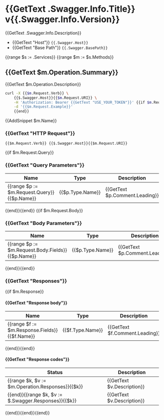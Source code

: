 # {{GetText .Swagger.Info.Title}} v{{.Swagger.Info.Version}}

{{GetText .Swagger.Info.Description}}  
* {{GetText "Host"}} `{{.Swagger.Host}}`  
* {{GetText "Base Path"}} `{{.Swagger.BasePath}}`  

{{range $s := .Services}}
{{range $m := $s.Methods}}

## {{GetText $m.Operation.Summary}}

{{GetText $m.Operation.Description}}

```sh
curl -X {{$m.Request.Verb}} \
	{{$.Swagger.Host}}{{$m.Request.URI}} \
	-H 'Authorization: Bearer {{GetText "USE_YOUR_TOKEN"}}' {{if $m.Request.Example}}\
	-d '{{$m.Request.Example}}'
	{{end}}
```

{{AddSnippet $m.Name}}

### {{GetText "HTTP Request"}}

`{{$m.Request.Verb}} {{$.Swagger.Host}}{{$m.Request.URI}}`

{{if $m.Request.Query}}
### {{GetText "Query Parameters"}}

Name | Type | Description
---- | ---- | -----------
{{range $p := $m.Request.Query}}{{$p.Name}} | {{$p.Type.Name}} |{{GetText $p.Comment.Leading}}
{{end}}{{end}}
{{if $m.Request.Body}}
### {{GetText "Body Parameters"}}

Name | Type | Description
---- | ---- | -----------
{{range $p := $m.Request.Body.Fields}}{{$p.Name}} | {{$p.Type.Name}} |{{GetText $p.Comment.Leading}}
{{end}}{{end}}
### {{GetText "Responses"}}
{{if $m.Response}}
#### {{GetText "Response body"}}

Name | Type | Description
---- | ---- | -----------
{{range $f := $m.Response.Fields}}{{$f.Name}} | {{$f.Type.Name}} | {{GetText $f.Comment.Leading}}
{{end}}{{end}}

<!-- TODO: add example -->

#### {{GetText "Response codes"}}
Status | Description
------ | -----------
{{range $k, $v := $m.Operation.Responses}}{{$k}} | {{GetText $v.Description}}
{{end}}{{range $k, $v := $.Swagger.Responses}}{{$k}} | {{GetText $v.Description}}
{{end}}{{end}}{{end}}
